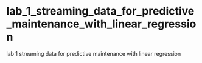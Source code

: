 # lab_1_streaming_data_for_predictive_maintenance_with_linear_regression
lab 1 streaming data for predictive maintenance with linear regression
